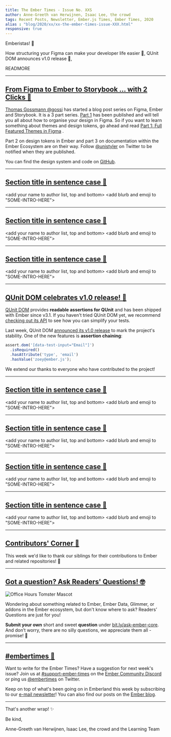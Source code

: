 ```yaml
---
title: The Ember Times - Issue No. XXS
author: Anne-Greeth van Herwijnen, Isaac Lee, the crowd
tags: Recent Posts, Newsletter, Ember.js Times, Ember Times, 2020
alias : "blog/2020/xx/xx-the-ember-times-issue-XXX.html"
responsive: true
---
```


<SAYING-HELLO-IN-YOUR-FAVORITE-LANGUAGE> Emberistas! 🐹

How structuring your Figma can make your developer life easier 🎨,
QUnit DOM announces v1.0 release 🎂,

READMORE

---

## [From Figma to Ember to Storybook … with 2 Clicks 🎨](https://gos.si/blog/from-figma-to-ember-to-storybook-with-2-clicks/)

[Thomas Gossmann @gossi](https://github.com/gossi) has started a blog post series on Figma, Ember and Storybook. It is a 3 part series. [Part 1](https://gos.si/blog/full-featured-themes-in-figma/) has been published and will tell you all about how to organise your design in Figma. So if you want to learn something about themes and design tokens, go ahead and read  [Part 1: Full Featured Themes in Figma](https://gos.si/blog/full-featured-themes-in-figma/) .

Part 2 on design tokens in Ember and part 3 on documentation within the Ember Ecosystem are on their way. Follow [@unistyler](https://twitter.com/unistyler) on Twitter to be notified when they are published. 

You can find the design system and code on [GitHub](https://github.com/gossi/hokulea).

---

## [Section title in sentence case 🐹](#section-url)

<change section title emoji>
<consider adding some bold to your paragraph>

<add your name to author list, top and bottom>
<add blurb and emoji to "SOME-INTRO-HERE">

---

## [Section title in sentence case 🐹](#section-url)

<change section title emoji>
<consider adding some bold to your paragraph>

<add your name to author list, top and bottom>
<add blurb and emoji to "SOME-INTRO-HERE">

---

## [Section title in sentence case 🐹](#section-url)

<change section title emoji>
<consider adding some bold to your paragraph>

<add your name to author list, top and bottom>
<add blurb and emoji to "SOME-INTRO-HERE">

---

## [QUnit DOM celebrates v1.0 release! 🎂](https://twitter.com/TobiasBieniek/status/1223998561605627904)

[QUnit DOM](https://github.com/simplabs/qunit-dom) provides **readable assertions for QUnit** and has been shipped with Ember since v3.1. If you haven't tried QUnit DOM yet, we recommend [checking out its API](https://github.com/simplabs/qunit-dom/blob/master/API.md) to see how you can simplify your tests.

Last week, QUnit DOM [announced its v1.0 release](https://twitter.com/TobiasBieniek/status/1223998561605627904) to mark the project's stability. One of the new features is **assertion chaining**:

```javascript
assert.dom('[data-test-input="Email"]')
  .isRequired()
  .hasAttribute('type', 'email')
  .hasValue('zoey@ember.js');
```

We extend our thanks to everyone who have contributed to the project!

---

## [Section title in sentence case 🐹](#section-url)

<change section title emoji>
<consider adding some bold to your paragraph>

<add your name to author list, top and bottom>
<add blurb and emoji to "SOME-INTRO-HERE">

---

## [Section title in sentence case 🐹](#section-url)

<change section title emoji>
<consider adding some bold to your paragraph>

<add your name to author list, top and bottom>
<add blurb and emoji to "SOME-INTRO-HERE">

---

## [Section title in sentence case 🐹](#section-url)

<change section title emoji>
<consider adding some bold to your paragraph>

<add your name to author list, top and bottom>
<add blurb and emoji to "SOME-INTRO-HERE">

---

## [Section title in sentence case 🐹](#section-url)

<change section title emoji>
<consider adding some bold to your paragraph>

<add your name to author list, top and bottom>
<add blurb and emoji to "SOME-INTRO-HERE">

---

## [Contributors' Corner 👏](https://guides.emberjs.com/release/contributing/repositories/)

<p>This week we'd like to thank our siblings for their contributions to Ember and related repositories! 💖</p>

---

## [Got a question? Ask Readers' Questions! 🤓](https://docs.google.com/forms/d/e/1FAIpQLScqu7Lw_9cIkRtAiXKitgkAo4xX_pV1pdCfMJgIr6Py1V-9Og/viewform)

<div class="blog-row">
  <img class="float-right small transparent padded" alt="Office Hours Tomster Mascot" title="Readers' Questions" src="/images/tomsters/officehours.png" />

  <p>Wondering about something related to Ember, Ember Data, Glimmer, or addons in the Ember ecosystem, but don't know where to ask? Readers’ Questions are just for you!</p>

  <p><strong>Submit your own</strong> short and sweet <strong>question</strong> under <a href="https://bit.ly/ask-ember-core" target="rq">bit.ly/ask-ember-core</a>. And don’t worry, there are no silly questions, we appreciate them all - promise! 🤞</p>
</div>

---

## [#embertimes 📰](https://blog.emberjs.com/tags/newsletter.html)

Want to write for the Ember Times? Have a suggestion for next week's issue? Join us at [#support-ember-times](https://discordapp.com/channels/480462759797063690/485450546887786506) on the [Ember Community Discord](https://discordapp.com/invite/zT3asNS) or ping us [@embertimes](https://twitter.com/embertimes) on Twitter.

Keep on top of what's been going on in Emberland this week by subscribing to our [e-mail newsletter](https://the-emberjs-times.ongoodbits.com/)! You can also find our posts on the [Ember blog](https://emberjs.com/blog/tags/newsletter.html).

---

That's another wrap! ✨

Be kind,

Anne-Greeth van Herwijnen, Isaac Lee, the crowd and the Learning Team
